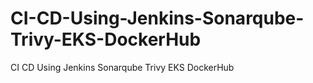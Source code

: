 # CI-CD-Using-Jenkins-Sonarqube-Trivy-EKS-DockerHub
CI CD Using Jenkins Sonarqube Trivy EKS DockerHub

